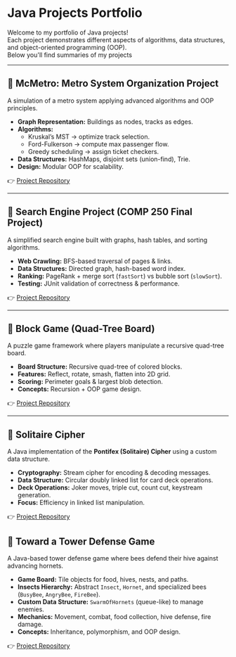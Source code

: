 # Java Projects Portfolio

Welcome to my portfolio of Java projects!  
Each project demonstrates different aspects of algorithms, data structures, and object-oriented programming (OOP).  
Below you'll find summaries of my projects

---

## 🔹 McMetro: Metro System Organization Project
A simulation of a metro system applying advanced algorithms and OOP principles.  
- **Graph Representation:** Buildings as nodes, tracks as edges.  
- **Algorithms:**  
  - Kruskal’s MST → optimize track selection.  
  - Ford-Fulkerson → compute max passenger flow.  
  - Greedy scheduling → assign ticket checkers.  
- **Data Structures:** HashMaps, disjoint sets (union-find), Trie.  
- **Design:** Modular OOP for scalability.  

👉 [Project Repository](https://github.com/PiaCarlos/McMetro) 

---

## 🔹 Search Engine Project (COMP 250 Final Project)
A simplified search engine built with graphs, hash tables, and sorting algorithms.  
- **Web Crawling:** BFS-based traversal of pages & links.  
- **Data Structures:** Directed graph, hash-based word index.  
- **Ranking:** PageRank + merge sort (`fastSort`) vs bubble sort (`slowSort`).  
- **Testing:** JUnit validation of correctness & performance.  

👉 [Project Repository](https://github.com/PiaCarlos/search-engine-implementation) 

---

## 🔹 Block Game (Quad-Tree Board)
A puzzle game framework where players manipulate a recursive quad-tree board.  
- **Board Structure:** Recursive quad-tree of colored blocks.  
- **Features:** Reflect, rotate, smash, flatten into 2D grid.  
- **Scoring:** Perimeter goals & largest blob detection.  
- **Concepts:** Recursion + OOP game design.  

👉 [Project Repository](https://github.com/PiaCarlos/Block-Game-Quad-Tree-Board-) 

---

## 🔹 Solitaire Cipher
A Java implementation of the **Pontifex (Solitaire) Cipher** using a custom data structure.  
- **Cryptography:** Stream cipher for encoding & decoding messages.  
- **Data Structure:** Circular doubly linked list for card deck operations.  
- **Deck Operations:** Joker moves, triple cut, count cut, keystream generation.  
- **Focus:** Efficiency in linked list manipulation.  

👉 [Project Repository](https://github.com/PiaCarlos/Solitaire-Cipher-in-Java) 

## 🔹 Toward a Tower Defense Game
A Java-based tower defense game where bees defend their hive against advancing hornets.  
- **Game Board:** Tile objects for food, hives, nests, and paths.  
- **Insects Hierarchy:** Abstract `Insect`, `Hornet`, and specialized bees (`BusyBee`, `AngryBee`, `FireBee`).  
- **Custom Data Structure:** `SwarmOfHornets` (queue-like) to manage enemies.  
- **Mechanics:** Movement, combat, food collection, hive defense, fire damage.  
- **Concepts:** Inheritance, polymorphism, and OOP design.  

👉 [Project Repository](https://github.com/PiaCarlos/Hornet-game) 
